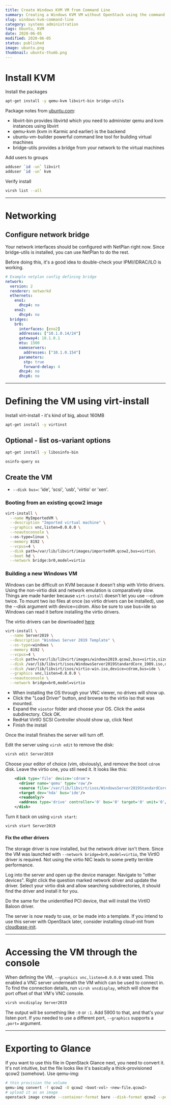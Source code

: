 ```yaml
---
title: Create Windows KVM VM from Command Line
summary: Creating a Windows KVM VM without OpenStack using the command line on Ubuntu 18.04
slug: windows-kvm-command-line
category: systems administration
tags: Ubuntu, KVM
date: 2020-06-05
modified: 2020-06-05
status: published
image: ubuntu.png
thumbnail: ubuntu-thumb.png
---
```


# Install KVM

Install the packages

```bash
apt-get install -y qemu-kvm libvirt-bin bridge-utils
```

Package notes from [ubuntu.com](https://help.ubuntu.com/community/KVM/Installation):

- libvirt-bin provides libvirtd which you need to administer qemu and kvm instances using libvirt
- qemu-kvm (kvm in Karmic and earlier) is the backend
- ubuntu-vm-builder powerful command line tool for building virtual machines
- bridge-utils provides a bridge from your network to the virtual machines


Add users to groups

```bash
adduser `id -un` libvirt
adduser `id -un` kvm
```

Verify install

```bash
virsh list --all
```


---


# Networking

## Configure network bridge

Your network interfaces should be configured with NetPlan right now. 
Since bridge-utils is installed, you can use NetPlan to do the rest.

Before doing this, it's a good idea to double-check your IPMI/IDRAC/ILO is working.

```yaml
# Example netplan config defining bridge
network:
  version: 2
  renderer: networkd
  ethernets:
    eno1:
      dhcp4: no
    eno2:
      dhcp4: no
  bridges:
    br0:
      interfaces: [eno2]
      addresses: ["10.1.0.14/24"]
      gateway4: 10.1.0.1
      mtu: 1500
      nameservers:
        addresses: ["10.1.0.154"]
      parameters:
        stp: true
        forward-delay: 4
      dhcp4: no
      dhcp6: no
```



---




# Defining the VM using virt-install

Install virt-install - it's kind of big, about 160MB

```bash
apt-get install -y virtinst
```

## Optional - list os-variant options

```bash
apt-get install -y libosinfo-bin

osinfo-query os
```

## Create the VM

- `--disk bus=`: 'ide', 'scsi', 'usb', 'virtio' or 'xen'.


### Booting from an existing qcow2 image

```bash
virt-install \
  --name MyImportedVM \
  --description "Imported virtual machine" \
  --graphics vnc,listen=0.0.0.0 \
  --noautoconsole \  
  --os-type=linux \
  --memory 8192 \
  --vcpus=4 \
  --disk path=/var/lib/libvirt/images/importedVM.qcow2,bus=virtio\
  --boot hd \
  --network bridge:br0,model=virtio
```

### Building a new Windows VM

Windows can be difficult on KVM because it doesn't ship with Virtio drivers. Using the non-virtio
disk and network emulation is comparatively slow. Things are made harder because `virt-install`
doesn't let you use --cdrom twice. To mount two iso files at once (so virtio drivers can be installed),
use the --disk argument with device=cdrom. Also be sure to use bus=ide so Windows can read it before
installing the virtio drivers.

The virtio drivers can be downloaded [here](https://fedorapeople.org/groups/virt/virtio-win/direct-downloads/stable-virtio/virtio-win.iso)


```bash
virt-install \
  --name Server2019 \
  --description "Windows Server 2019 Template" \
  --os-type=windows \
  --memory 8192 \
  --vcpus=4 \
  --disk path=/var/lib/libvirt/images/windows2019.qcow2,bus=virtio,size=30 \
  --disk /var/lib/libvirt/isos/WindowsServer2019StandardCore_1909.iso,device=cdrom,bus=ide \
  --disk /var/lib/libvirt/isos/virtio-win.iso,device=cdrom,bus=ide \
  --graphics vnc,listen=0.0.0.0 \
  --noautoconsole \
  --network bridge=br0,model=virtio
```

- When installing the OS through your VNC viewer, no drives will show up.
- Click the "Load Driver" button, and browse to the virtio iso that was mounted.
- Expand the `viostor` folder and choose your OS. Click the `amd64` subdirectory. Click OK.
- RedHat VirtIO SCSI Controller should show up, click Next
- Finish the install

Once the install finishes the server will turn off. 

Edit the server using `virsh edit` to remove the disk:

```bash
virsh edit Server2019
```

Choose your editor of choice (vim, obviously), and remove the boot `cdrom` disk.
Leave the virtio one, you stil need it. It looks like this:


```xml
    <disk type='file' device='cdrom'>
      <driver name='qemu' type='raw'/>
      <source file='/var/lib/libvirt/isos/WindowsServer2019StandardCore_1909.iso'/>
      <target dev='hda' bus='ide'/>
      <readonly/>
      <address type='drive' controller='0' bus='0' target='0' unit='0'/>
    </disk>
```

Turn it back on using `virsh start`:

```bash
virsh start Server2019
```

#### Fix the other drivers

The storage driver is now installed, but the network driver isn't there.
Since the VM was launched with `--network bridge=br0,model=virtio`, the VirtIO
driver is required. Not using the virtio NIC leads to some pretty terrible performance.

Log into the server and open up the device manager.
Navigate to "other devices". Right click the question marked network driver
and update the driver. Select your virtio disk and allow searching subdirectories,
it should find the driver and install it for you.

Do the same for the unidentified PCI device, that will install the VirtIO Baloon driver.

The server is now ready to use, or be made into a template. If you intend to use this server
with OpenStack later, consider installing cloud-init from [cloudbase-init](https://cloudbase.it/cloudbase-init/).

---


# Accessing the VM through the console

When defining the VM, `--graphics vnc,listen=0.0.0.0` was used. This enabled a VNC server underneath the
VM which can be used to connect in. To find the connection details, run `virsh vncdisplay`, which will show
the port offset of that VM's VNC console.

```bash
virsh vncdisplay Server2019
```

The output will be something like `:0` or `:1`. Add 5900 to that, and that's your listen port.
If you needed to use a different port, `--graphics` supports a `,port=` argument.



---

# Exporting to Glance

If you want to use this file in OpenStack Glance next, you need to convert it. It's not intuitive, but the file looks like it's basically a thick-provisioned qcow2 (somehow). Use qemu-img:

```bash
# thin provision the volume
qemu-img convert -f qcow2 -O qcow2 <boot-vol> <new-file.qcow2>
# upload it as an image
openstack image create --container-format bare --disk-format qcow2 --public --file <new-file.qcow2> "<image name>"
```
